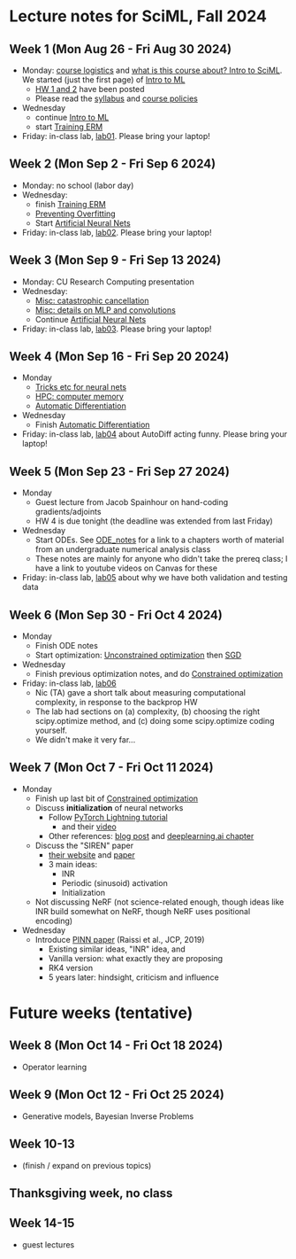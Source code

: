 # Lecture notes for SciML, Fall 2024

## Week 1 (Mon Aug 26 - Fri Aug 30 2024)
- Monday: [course logistics](<01 Course intro.pdf>) and [what is this course about? Intro to SciML](<02 Intro to SciML forward problems.pdf>).  We started (just the first page) of [Intro to ML](<03 Intro to ML.pdf>)
  - [HW 1 and 2](../Homeworks/) have been posted
  - Please read the [syllabus](../syllabus.md) and [course policies](../policies.md)
- Wednesday
  - continue [Intro to ML](<03 Intro to ML.pdf>)
  - start [Training ERM](<04 Training ERM.pdf>)
- Friday: in-class lab, [lab01](../Labs/lab01.md). Please bring your laptop!

## Week 2 (Mon Sep 2 - Fri Sep 6 2024)
- Monday: no school (labor day)
- Wednesday:
  - finish [Training ERM](<04 Training ERM.pdf>)
  - [Preventing Overfitting](<05 Preventing Overfitting.pdf>)
  - Start [Artificial Neural Nets](<06 Artificial Neural Networks.pdf>)
- Friday: in-class lab, [lab02](../Labs/lab02.md). Please bring your laptop!

## Week 3 (Mon Sep 9 - Fri Sep 13 2024)
- Monday: CU Research Computing presentation
- Wednesday:
  - [Misc: catastrophic cancellation](<Misc_Catastrophic Cancellation.pdf>)
  - [Misc: details on MLP and convolutions](<Misc_MLP and Conv Net.pdf>)
  - Continue [Artificial Neural Nets](<06 Artificial Neural Networks.pdf>)
- Friday: in-class lab, [lab03](../Labs/lab03.md). Please bring your laptop!

## Week 4 (Mon Sep 16 - Fri Sep 20 2024)
- Monday
  - [Tricks etc for neural nets](<07 Tricks, and going farther.pdf>)
  - [HPC: computer memory](<08 HPC_ComputerMemory.pdf>)
  - [Automatic Differentiation](<09 Automatic Differentiation.pdf>)
- Wednesday
  - Finish [Automatic Differentiation](<09 Automatic Differentiation.pdf>)
- Friday: in-class lab, [lab04](../Labs/lab04.md) about AutoDiff acting funny. Please bring your laptop!

## Week 5 (Mon Sep 23 - Fri Sep 27 2024)
- Monday
  - Guest lecture from Jacob Spainhour on hand-coding gradients/adjoints
  - HW 4 is due tonight (the deadline was extended from last Friday)
- Wednesday
  - Start ODEs. See [ODE_notes](ODE_notes.md) for a link to a chapters worth of material from an undergraduate numerical analysis class
  - These notes are mainly for anyone who didn't take the prereq class; I have a link to youtube videos on Canvas for these
- Friday: in-class lab, [lab05](../Labs/lab05.md) about why we have both validation and testing data

## Week 6 (Mon Sep 30 - Fri Oct 4 2024)
- Monday
  - Finish ODE notes
  - Start optimization: [Unconstrained optimization](<10 Unconstrained Optimization.pdf>) then [SGD](<11 SGD.pdf>) 
- Wednesday
  - Finish previous optimization notes, and do [Constrained optimization](<12 Constrained Optimization.pdf>)
- Friday: in-class lab, [lab06](../Labs/lab06.md)
  - Nic (TA) gave a short talk about measuring computational complexity, in response to the backprop HW
  - The lab had sections on (a) complexity, (b) choosing the right scipy.optimize method, and (c) doing some scipy.optimize coding yourself.
  - We didn't make it very far...

## Week 7 (Mon Oct 7 - Fri Oct 11 2024)
- Monday
  - Finish up last bit of [Constrained optimization](<12 Constrained Optimization.pdf>)
  - Discuss **initialization** of neural networks
    - Follow [PyTorch Lightning tutorial](https://lightning.ai/docs/pytorch/stable/notebooks/course_UvA-DL/03-initialization-and-optimization.html)
      - and their [video](https://www.youtube.com/watch?v=X5m7bC4xCLY)
    - Other references: [blog post](https://pouannes.github.io/blog/initialization) and [deeplearning.ai chapter](https://www.deeplearning.ai/ai-notes/initialization/)
  - Discuss the "SIREN" paper
    - [their website](https://www.vincentsitzmann.com/siren/) and [paper](https://arxiv.org/abs/2006.09661)
    - 3 main ideas:
      - INR
      - Periodic (sinusoid) activation
      - Initialization
  - Not discussing NeRF (not science-related enough, though ideas like INR build somewhat on NeRF, though NeRF uses positional encoding)
- Wednesday
  - Introduce [PINN paper](https://doi.org/10.1016/j.jcp.2018.10.045) (Raissi et al., JCP, 2019)
    - Existing similar ideas, "INR" idea, and 
    - Vanilla version: what exactly they are proposing
    - RK4 version
    - 5 years later: hindsight, criticism and influence

# Future weeks (tentative)

## Week 8 (Mon Oct 14 - Fri Oct 18 2024)
- Operator learning
## Week 9 (Mon Oct 12 - Fri Oct 25 2024)
- Generative models, Bayesian Inverse Problems
## Week 10-13
- (finish / expand on previous topics)
## Thanksgiving week, no class
## Week 14-15
- guest lectures
